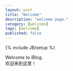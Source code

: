 ```yaml
---
layout: post
title: "Welcome"
description: "welcome page."
category: [welcome]
tags: [welcome]
published: false
---
```


{% include JB/setup %}

Welcome to iBlog.<br/>
欢迎来到这里！